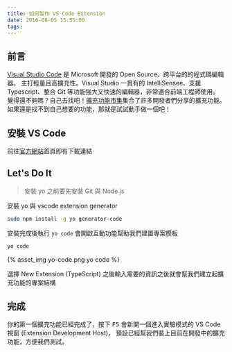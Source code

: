 ```yaml
---
title: 如何製作 VS Code Extension
date: 2016-08-05 15:55:00
tags:
---
```


## 前言

[Visual Studio Code](https://code.visualstudio.com/) 是 Microsoft 開發的 Open Source、跨平台的的程式碼編輯器。
主打輕量且高擴充性。Visual Studio 一貫有的 IntelliSensee、支援 Typescript、整合 Git 等功能強大又快速的編輯器，非常適合前端工程師使用。
覺得還不夠嗎？自己去找吧！[擴充功能市集](https://marketplace.visualstudio.com/VSCode)集合了許多開發者們分享的擴充功能。
如果還是找不到自己想要的功能，那就是試試動手做一個吧！

<!--more-->

## 安裝 VS Code

前往[官方網站](https://code.visualstudio.com)首頁即有下載連結

## Let's Do It

> 安裝 yo 之前要先安裝 Git 與 Node.js

安裝 yo 與 vscode extension generator

```bash
sudo npm install -g yo generator-code
```

安裝完成後執行 `yo code` 會開啟互動功能幫助我們建置專案模板

```bash
yo code
```

{% asset_img yo-code.png yo code %}

選擇 New Extension (TypeScript) 之後輸入需要的資訊之後就會幫我們建立起擴充功能的專案結構

## 完成

你的第一個擴充功能已經完成了，按下 <kbd>F5</kbd> 會新開一個進入實驗模式的 VS Code 視窗 (Extension Development Host)，
預設已經幫我們裝上目前在開發中的擴充功能，方便我們測試。